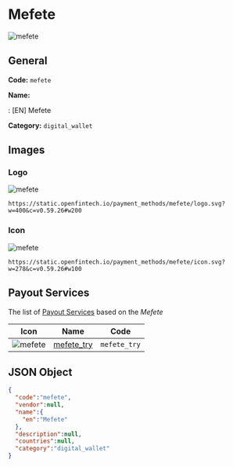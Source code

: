 
# Mefete 
![mefete](https://static.openfintech.io/payment_methods/mefete/logo.svg?w=400&c=v0.59.26#w200)  

## General 
**Code:** `mefete` 
 
**Name:** 
 
:	[EN] Mefete 
 
**Category:** `digital_wallet` 
 

## Images 

### Logo 
![mefete](https://static.openfintech.io/payment_methods/mefete/logo.svg?w=400&c=v0.59.26#w200)  

```
https://static.openfintech.io/payment_methods/mefete/logo.svg?w=400&c=v0.59.26#w200
```  

### Icon 
![mefete](https://static.openfintech.io/payment_methods/mefete/icon.svg?w=278&c=v0.59.26#w100)  

```
https://static.openfintech.io/payment_methods/mefete/icon.svg?w=278&c=v0.59.26#w100
```  

## Payout Services 
 
The list of [Payout Services](/payout-services/) based on the _Mefete_ 

|Icon|Name|Code| 
|:---:|:---:|:---:| 
|![mefete](https://static.openfintech.io/payout_methods/mefete/icon.png?w=278&c=v0.59.26#w40) |[mefete_try](/payout-services/mefete_try/)|`mefete_try`| 
 

## JSON Object 

```json
{
  "code":"mefete",
  "vendor":null,
  "name":{
    "en":"Mefete"
  },
  "description":null,
  "countries":null,
  "category":"digital_wallet"
}
```  
